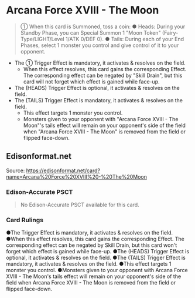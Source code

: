 # Arcana Force XVIII - The Moon

> ① When this card is Summoned, toss a coin: ● Heads: During your Standby Phase, you can Special Summon 1 "Moon Token" (Fairy-Type/LIGHT/Level 1/ATK 0/DEF 0). ● Tails: During each of your End Phases, select 1 monster you control and give control of it to your opponent.

*   The ① Trigger Effect is mandatory, it activates & resolves on the field.
    *   When this effect resolves, this card gains the corresponding Effect. The corresponding effect can be negated by "Skill Drain", but this card will not forget which effect is gained while face-up.
*   The (HEADS) Trigger Effect is optional, it activates & resolves on the field.
*   The (TAILS) Trigger Effect is mandatory, it activates & resolves on the field.
    *   This effect targets 1 monster you control.
    *   Monsters given to your opponent with "Arcana Force XVIII - The Moon"'s tails effect will remain on your opponent's side of the field when "Arcana Force XVIII - The Moon" is removed from the field or flipped face-down.

## Edisonformat.net

Source: https://edisonformat.net/card?name=Arcana%20Force%20XVIII%20-%20The%20Moon

### Edison-Accurate PSCT

> No Edison-Accurate PSCT available for this card.

### Card Rulings

●The Trigger Effect is mandatory, it activates & resolves on the field.
●When this effect resolves, this card gains the corresponding Effect. The corresponding effect can be negated by Skill Drain, but this card won't forget which effect is gained while face-up.
●The (HEADS) Trigger Effect is optional, it activates & resolves on the field.
●The (TAILS) Trigger Effect is mandatory, it activates & resolves on the field.
●This effect targets 1 monster you control.
●Monsters given to your opponent with Arcana Force XVIII - The Moon's tails effect will remain on your opponent's side of the field when Arcana Force XVIII - The Moon is removed from the field or flipped face-down.
            